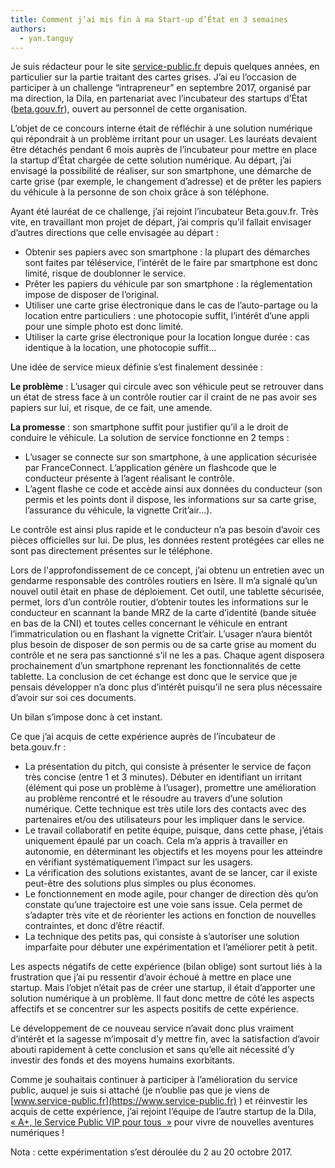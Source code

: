 ```yaml
---
title: Comment j’ai mis fin à ma Start-up d’État en 3 semaines
authors:
  - yan.tanguy
---
```


Je suis rédacteur pour le site [service-public.fr](https://service-public.fr) depuis quelques années, en particulier sur la partie traitant des cartes grises. J’ai eu l’occasion de participer à un challenge “intrapreneur” en septembre 2017, organisé par ma direction, la Dila, en partenariat avec l’incubateur des startups d’État ([beta.gouv.fr](https://beta.gouv.fr)), ouvert au personnel de cette organisation.

 <!--more-->

L’objet de ce concours interne était de réfléchir à une solution numérique qui répondrait à un problème irritant pour un usager. Les lauréats devaient être détachés pendant 6 mois auprès de l’incubateur pour mettre en place la startup d’État chargée de cette solution numérique. Au départ, j’ai envisagé la possibilité de réaliser, sur son smartphone, une démarche de carte grise (par exemple, le changement d’adresse) et de prêter les papiers du véhicule à la personne de son choix grâce à son téléphone.


Ayant été lauréat de ce challenge, j’ai rejoint l’incubateur Beta.gouv.fr. Très vite, en travaillant mon projet de départ, j’ai compris qu’il fallait envisager d’autres directions que celle envisagée au départ :
- Obtenir ses papiers avec son smartphone : la plupart des démarches sont faites par téléservice, l’intérêt de le faire par smartphone est donc limité, risque de doublonner le service.
- Prêter les papiers du véhicule par son smartphone : la réglementation impose de disposer de l’original.
- Utiliser une carte grise électronique dans le cas de l’auto-partage ou la location entre particuliers : une photocopie suffit, l’intérêt d’une appli pour une simple photo est donc limité.
- Utiliser la carte grise électronique pour la location longue durée : cas identique à la location, une  photocopie suffit...

Une idée de service mieux définie s’est finalement dessinée :

**Le problème** : L’usager qui circule avec son véhicule peut se retrouver dans un état de stress face à un contrôle routier car il craint de ne pas avoir ses papiers sur lui, et risque, de ce fait, une amende.

**La promesse** : son smartphone suffit pour justifier qu’il a le droit de conduire le véhicule.
La solution de service fonctionne en 2 temps :
- L’usager se connecte sur son smartphone, à une application sécurisée par FranceConnect. L’application génère un flashcode que le conducteur présente à l’agent réalisant le contrôle.
- L’agent flashe ce code et accède ainsi aux données du conducteur (son permis et les points dont il dispose, les informations sur sa carte grise, l’assurance du véhicule, la vignette Crit’air…).

Le contrôle est ainsi plus rapide et le conducteur n’a pas besoin d’avoir ces pièces officielles sur lui. De plus, les données restent protégées car elles ne sont pas directement présentes sur le téléphone.


Lors de l'approfondissement de ce concept, j’ai obtenu un entretien avec un gendarme responsable des contrôles routiers en Isère. Il m’a signalé qu’un nouvel outil était en phase de déploiement. Cet outil, une tablette sécurisée, permet, lors d’un contrôle routier, d’obtenir toutes les informations sur le conducteur en scannant la bande MRZ de la carte d’identité (bande située en bas de la CNI) et toutes celles concernant le véhicule en entrant l’immatriculation ou en flashant la vignette Crit’air. L’usager n’aura bientôt plus besoin de disposer de son permis ou de sa carte grise au moment du contrôle et ne sera pas sanctionné s’il ne les a pas. Chaque agent disposera prochainement d’un smartphone reprenant les fonctionnalités de cette tablette. La conclusion de cet échange est donc que le service que je pensais développer n’a donc plus d’intérêt puisqu’il ne sera plus nécessaire d’avoir sur soi ces documents.

Un bilan s’impose donc à cet instant.

Ce que j’ai acquis de cette expérience auprès de l’incubateur de beta.gouv.fr :
- La présentation du pitch, qui consiste à présenter le service de façon très concise (entre 1 et 3 minutes). Débuter en identifiant un irritant (élément qui pose un problème à l’usager), promettre une amélioration au problème rencontré et le résoudre au travers d’une solution numérique. Cette technique est très utile lors des contacts avec des partenaires et/ou des utilisateurs pour les impliquer dans le service.
- Le travail collaboratif en petite équipe, puisque, dans cette phase, j’étais uniquement épaulé par un coach. Cela m’a appris à travailler en autonomie, en déterminant les objectifs et les moyens pour les atteindre en vérifiant systématiquement l’impact sur les usagers.
- La vérification des solutions existantes, avant de se lancer, car il existe peut-être des solutions plus simples ou plus économes.
- Le fonctionnement en mode agile, pour changer de direction dès qu’on constate qu’une trajectoire est une voie sans issue. Cela permet de s’adapter très vite et de réorienter les actions en fonction de nouvelles contraintes, et donc d’être réactif.
- La technique des petits pas, qui consiste à s’autoriser une solution imparfaite pour débuter une expérimentation et l’améliorer petit à petit.

Les aspects négatifs de cette expérience (bilan oblige) sont surtout liés à la frustration que j’ai pu ressentir d’avoir échoué à mettre en place une startup. Mais l’objet n’était pas de créer une startup, il était d’apporter une solution numérique à un problème. Il faut donc mettre de côté les aspects affectifs et se concentrer sur les aspects positifs de cette expérience.

Le développement de ce nouveau service n’avait donc plus vraiment d’intérêt et la sagesse m’imposait d’y mettre fin, avec la satisfaction d’avoir abouti rapidement à cette conclusion et sans qu’elle ait nécessité d’y investir des fonds et des moyens humains exorbitants.

Comme je souhaitais continuer à participer à l’amélioration du service public, auquel je suis si attaché (je n’oublie pas que je viens de [www.service-public.fr](https://www.service-public.fr) ) et réinvestir les acquis de cette expérience, j’ai  rejoint l’équipe de l’autre startup de la Dila, [« A+, le Service Public VIP pour tous  »](/startup/aplus.html) pour vivre de nouvelles aventures numériques !

Nota : cette expérimentation s’est déroulée du 2 au 20 octobre 2017.
